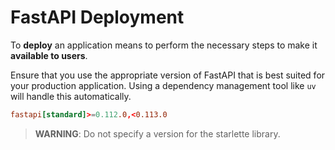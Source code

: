 # FastAPI Deployment

To **deploy** an application means to perform the necessary steps to make it **available to users**.

Ensure that you use the appropriate version of FastAPI that is best suited for your production application. Using a dependency management tool like `uv` will handle this automatically.

```toml
fastapi[standard]>=0.112.0,<0.113.0
```

> **WARNING**: Do not specify a version for the starlette library.
